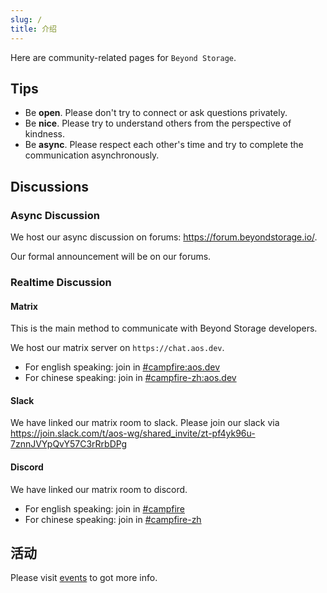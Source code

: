 ```yaml
---
slug: /
title: 介绍
---
```


Here are community-related pages for `Beyond Storage`.

## Tips

- Be **open**. Please don't try to connect or ask questions privately.
- Be **nice**. Please try to understand others from the perspective of kindness.
- Be **async**. Please respect each other's time and try to complete the communication asynchronously.

## Discussions

### Async Discussion

We host our async discussion on forums: <https://forum.beyondstorage.io/>.

Our formal announcement will be on our forums.

### Realtime Discussion

#### Matrix

This is the main method to communicate with Beyond Storage developers.

We host our matrix server on `https://chat.aos.dev`.

- For english speaking: join in [#campfire:aos.dev](https://matrix.to/#/#campfire:aos.dev)  <!-- Need Update. -->
- For chinese speaking: join in [#campfire-zh:aos.dev](https://matrix.to/#/#campfire-zh:aos.dev) <!-- Need Update. -->

#### Slack

We have linked our matrix room to slack. Please join our slack via <https://join.slack.com/t/aos-wg/shared_invite/zt-pf4yk96u-7znnJVYpQvY57C3rRrbDPg> <!-- Need Update. -->

#### Discord

We have linked our matrix room to discord.

- For english speaking: join in [#campfire](https://discord.gg/zFSRRDDhAD)
- For chinese speaking: join in [#campfire-zh](https://discord.gg/pE26rCUNkb)

## 活动

Please visit [events](events/index.md) to got more info.

